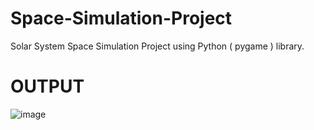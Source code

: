 # Space-Simulation-Project

Solar System Space Simulation Project using Python ( pygame ) library.

# OUTPUT

![image](https://github.com/khalilahmed97/Space-Simulation-Project/assets/101020879/2829d4d8-30b4-43e3-8c06-509d5cabfbcc)
